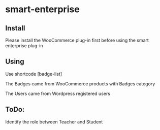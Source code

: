 # smart-enterprise
## Install
Please install the WooCommerce plug-in first before using the smart enterprise plug-in

## Using
Use shortcode [badge-list]

The Badges came from WooCommerce products with Badges category

The Users came from Wordpress registered users

## ToDo:
Identify the role between Teacher and Student
